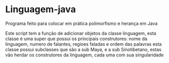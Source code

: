 # Linguagem-java
Programa feito para colocar em prática polimorfismo e herança em Java


Este script tem a função de adicionar objetos da classe linguagem, esta classe é uma super que possui os principais construtores: nome da linguagem, numero de falantes, regioes faladas e ordem das palavras
esta classe possui subclasses que são a sub Maya, e a sub Sinotibetano, estas vão herdar os construtores da linguagem, cada uma com sua singularidade
